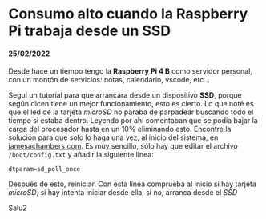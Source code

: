 # Consumo alto cuando la Raspberry Pi trabaja desde un SSD
#### 25/02/2022

Desde hace un tiempo tengo la **Raspberry Pi 4 B** como servidor personal, con un montón de servicios: notas, calendario, vscode, etc...

Seguí un tutorial para que arrancara desde un dispositivo **SSD**, porque según dicen tiene un mejor funcionamiento, esto es cierto. Lo que noté es que el led de la tarjeta *microSD* no paraba de parpadear buscando todo el tiempo si estaba dentro. Leyendo por ahí comentaban que se podía bajar la carga del procesador hasta en un 10% eliminando esto. Encontre la solución para que solo lo haga una vez, al inicio del sistema, en [jamesachambers.com](https://jamesachambers.com/raspberry-pi-cheap-ssd-upgrade-30/). Es muy sencillo, sólo hay que editar el archivo ```/boot/config.txt``` y añadir la siguiente linea:
```
dtparam=sd_poll_once
```
Después de esto, reiniciar. Con esta línea comprueba al inicio si hay tarjeta *microSD*, si hay intenta iniciar desde ella, si no, arranca desde el *SSD*

Salu2
